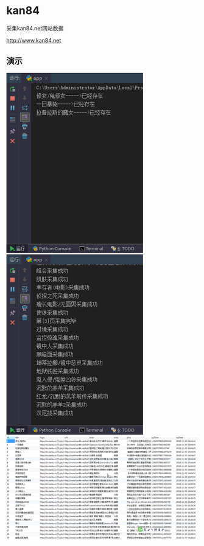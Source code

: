 # kan84
采集kan84.net网站数据

http://www.kan84.net

## 演示
![1](./demo/1.gif)
![1](./demo/2.gif)
![1](./demo/sql.png)